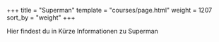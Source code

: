 +++
title = "Superman"
template = "courses/page.html"
weight = 1207
sort_by = "weight"
+++

Hier findest du in Kürze Informationen zu Superman

